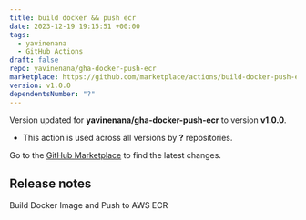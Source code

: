 ```yaml
---
title: build docker && push ecr
date: 2023-12-19 19:15:51 +00:00
tags:
  - yavinenana
  - GitHub Actions
draft: false
repo: yavinenana/gha-docker-push-ecr
marketplace: https://github.com/marketplace/actions/build-docker-push-ecr
version: v1.0.0
dependentsNumber: "?"
---
```



Version updated for **yavinenana/gha-docker-push-ecr** to version **v1.0.0**.
- This action is used across all versions by **?** repositories.

Go to the [GitHub Marketplace](https://github.com/marketplace/actions/build-docker-push-ecr) to find the latest changes.

## Release notes

Build Docker Image and Push to AWS ECR
